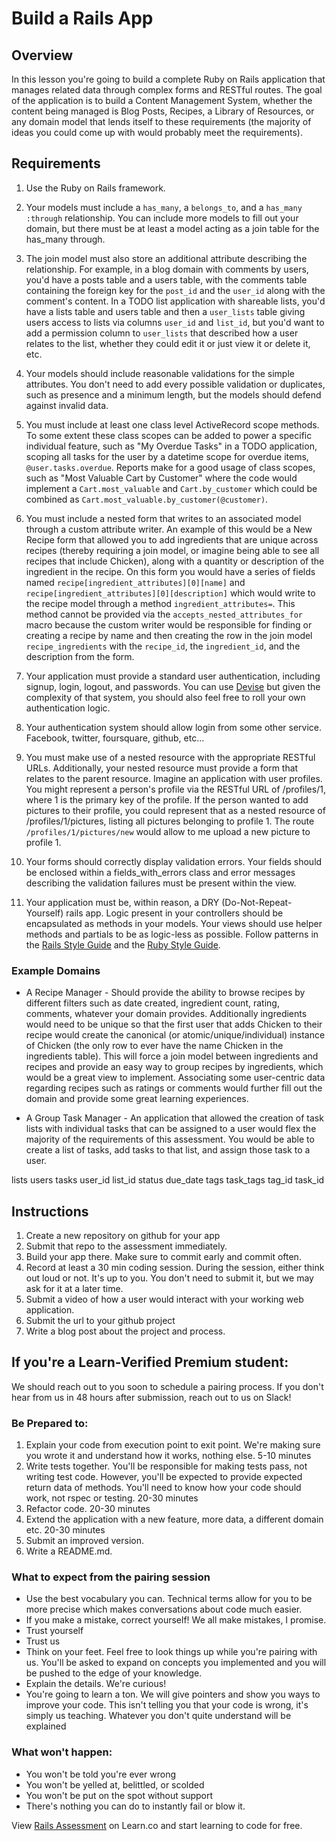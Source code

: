 # Build a Rails App

## Overview

In this lesson you're going to build a complete Ruby on Rails application that manages related data through complex forms and RESTful routes. The goal of the application is to build a Content Management System, whether the content being managed is Blog Posts, Recipes, a Library of Resources, or any domain model that lends itself to these requirements (the majority of ideas you could come up with would probably meet the requirements).

## Requirements

1. Use the Ruby on Rails framework.

2. Your models must include a `has_many`, a `belongs_to`, and a `has_many :through` relationship. You can include more models to fill out your domain, but there must be at least a model acting as a join table for the has_many through.

3. The join model must also store an additional attribute describing the relationship. For example, in a blog domain with comments by users, you'd have a posts table and a users table, with the comments table containing the foreign key for the `post_id` and the `user_id` along with the comment's content. In a TODO list application with shareable lists, you'd have a lists table and users table and then a `user_lists` table giving users access to lists via columns `user_id` and `list_id`, but you'd want to add a permission column to `user_lists` that described how a user relates to the list, whether they could edit it or just view it or delete it, etc.

4. Your models should include reasonable validations for the simple attributes. You don't need to add every possible validation or duplicates, such as presence and a minimum length, but the models should defend against invalid data.

5. You must include at least one class level ActiveRecord scope methods. To some extent these class scopes can be added to power a specific individual feature, such as "My Overdue Tasks" in a TODO application, scoping all tasks for the user by a datetime scope for overdue items, `@user.tasks.overdue`. Reports make for a good usage of class scopes, such as "Most Valuable Cart by Customer" where the code would implement a `Cart.most_valuable` and `Cart.by_customer` which could be combined as `Cart.most_valuable.by_customer(@customer)`.

6. You must include a nested form that writes to an associated model through a custom attribute writer. An example of this would be a New Recipe form that allowed you to add ingredients that are unique across recipes (thereby requiring a join model, or imagine being able to see all recipes that include Chicken), along with a quantity or description of the ingredient in the recipe. On this form you would have a series of fields named `recipe[ingredient_attributes][0][name]` and `recipe[ingredient_attributes][0][description]` which would write to the recipe model through a method `ingredient_attributes=`. This method cannot be provided via the `accepts_nested_attributes_for` macro because the custom writer would be responsible for finding or creating a recipe by name and then creating the row in the join model `recipe_ingredients` with the `recipe_id`, the `ingredient_id`, and the description from the form.

7. Your application must provide a standard user authentication, including signup, login, logout, and passwords. You can use [Devise](https://github.com/plataformatec/devise) but given the complexity of that system, you should also feel free to roll your own authentication logic. 

8. Your authentication system should allow login from some other service. Facebook, twitter, foursquare, github, etc...

9. You must make use of a nested resource with the appropriate RESTful URLs. Additionally, your nested resource must provide a form that relates to the parent resource. Imagine an application with user profiles. You might represent a person's profile via the RESTful URL of /profiles/1, where 1 is the primary key of the profile. If the person wanted to add pictures to their profile, you could represent that as a nested resource of /profiles/1/pictures, listing all pictures belonging to profile 1. The route `/profiles/1/pictures/new` would allow to me upload a new picture to profile 1.

10. Your forms should correctly display validation errors. Your fields should be enclosed within a fields_with_errors class and error messages describing the validation failures must be present within the view.

11. Your application must be, within reason, a DRY (Do-Not-Repeat-Yourself) rails app. Logic present in your controllers should be encapsulated as methods in your models. Your views should use helper methods and partials to be as logic-less as possible. Follow patterns in the [Rails Style Guide](https://github.com/bbatsov/rails-style-guide) and the [Ruby Style Guide](https://github.com/bbatsov/ruby-style-guide).


### Example Domains

- A Recipe Manager - Should provide the ability to browse recipes by different filters such as date created, ingredient count, rating, comments, whatever your domain provides. Additionally ingredients would need to be unique so that the first user that adds Chicken to their recipe would create the canonical (or atomic/unique/individual) instance of Chicken (the only row to ever have the name Chicken in the ingredients table). This will force a join model between ingredients and recipes and provide an easy way to group recipes by ingredients, which would be a great view to implement. Associating some user-centric data regarding recipes such as ratings or comments would further fill out the domain and provide some great learning experiences.

- A Group Task Manager - An application that allowed the creation of task lists with individual tasks that can be assigned to a user would flex the majority of the requirements of this assessment. You would be able to create a list of tasks, add tasks to that list, and assign those task to a user.

lists
users
tasks
  user_id
  list_id
  status
  due_date
tags
task_tags
tag_id task_id


## Instructions

1. Create a new repository on github for your app
2. Submit that repo to the assessment immediately.
3. Build your app there. Make sure to commit early and commit often.
4. Record at least a 30 min coding session. During the session, either think out loud or not. It's up to you. You don't need to submit it, but we may ask for it at a later time.
5. Submit a video of how a user would interact with your working web application.
6. Submit the url to your github project
7. Write a blog post about the project and process.


## If you're a Learn-Verified Premium student:

We should reach out to you soon to schedule a pairing process. If you don't hear from us in 48 hours after submission, reach out to us on Slack!

### Be Prepared to:

1. Explain your code from execution point to exit point. We're making sure you wrote it and understand how it works, nothing else. 5-10 minutes
2. Write tests together. You'll be responsible for making tests pass, not writing test code. However, you'll be expected to provide expected return data of methods. You'll need to know how your code should work, not rspec or testing. 20-30 minutes
3. Refactor code. 20-30 minutes
4. Extend the application with a new feature, more data, a different domain etc. 20-30 minutes
5. Submit an improved version.
6. Write a README.md.

### What to expect from the pairing session

- Use the best vocabulary you can. Technical terms allow for you to be more precise which makes conversations about code much easier.
- If you make a mistake, correct yourself! We all make mistakes, I promise.
- Trust yourself
- Trust us
- Think on your feet. Feel free to look things up while you're pairing with us. You'll be asked to expand on concepts you implemented and you will be pushed to the edge of your knowledge.
- Explain the details. We're curious!
- You're going to learn a ton. We will give pointers and show you ways to improve your code. This isn't telling you that your code is wrong, it's simply us teaching. Whatever you don't quite understand will be explained

### What won't happen:

- You won't be told you're ever wrong
- You won't be yelled at, belittled, or scolded
- You won't be put on the spot without support
- There's nothing you can do to instantly fail or blow it.


<p class='util--hide'>View <a href='https://learn.co/lessons/rails-assessment'>Rails Assessment</a> on Learn.co and start learning to code for free.</p>
